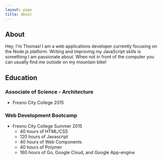 ```yaml
---
layout: page
title: About
---
```

## About
Hey, I'm Thomas! I am a web applications developer currently focusing on the Node.js platform. Writing and improving my JavaScript skills is something I am passionate about. When not in front of the computer you can usually find me outside on my mountain bike!

## Education

### Associate of Science - Architecture
* Fresno City College 2015

### Web Development Bootcamp
* Fresno City College Summer 2015
	* 40 hours of HTML/CSS
	* 120 hours of Javascript
	* 40 hours of Web Components
	* 40 hours of Polymer
	* 160 hours of Go, Google Cloud, and Google App-engine
